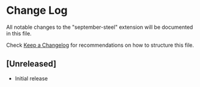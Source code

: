 # Change Log
All notable changes to the "september-steel" extension will be documented in this file.

Check [Keep a Changelog](http://keepachangelog.com/) for recommendations on how to structure this file.

## [Unreleased]
- Initial release
